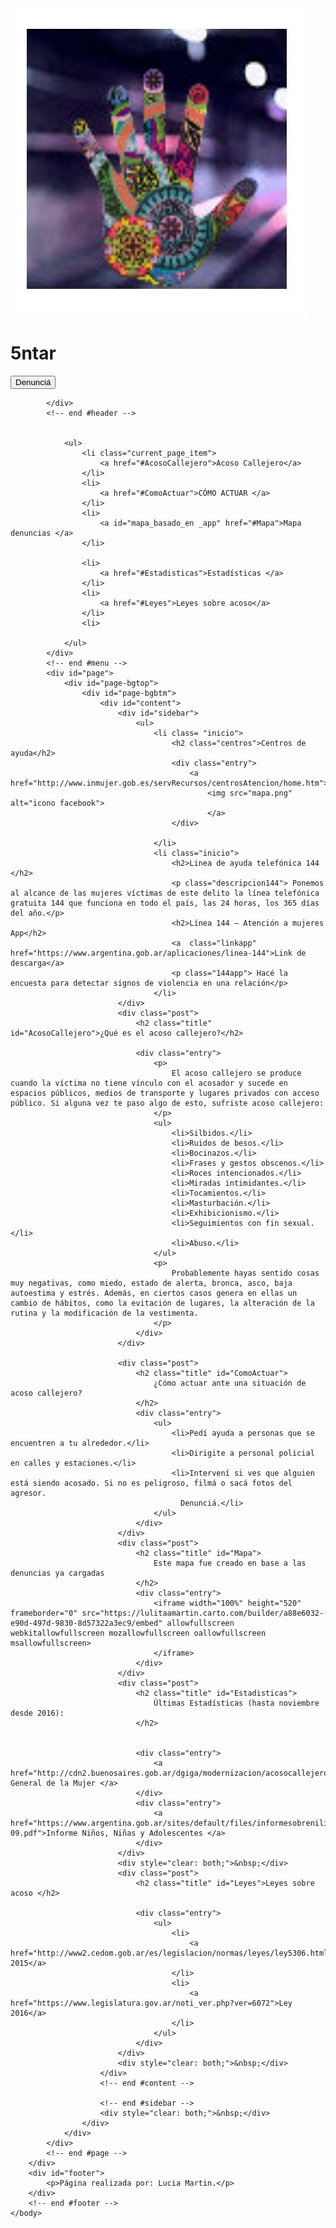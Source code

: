 <!DOCTYPE html PUBLIC "-//W3C//DTD XHTML 1.0 Strict//EN" "http://www.w3.org/TR/xhtml1/DTD/xhtml1-strict.dtd">

<html xmlns="http://www.w3.org/1999/xhtml">
	<head>
		<meta name="keywords" content="" />
		<meta name="description" content="" />
		<meta http-equiv="content-type" content="text/html; charset=utf-8" />
		<title>5ntar</title>
		<link href="style.css" rel="stylesheet" type="text/css" media="screen" />
		<link href="css/bootstrap.css" rel="stylesheet" type="text/css" media="screen" /> 
		<link rel="stylesheet" href="http://libs.cartocdn.com/cartodb.js/v3/3.15/themes/css/cartodb.css" />
		<script src="http://libs.cartocdn.com/cartodb.js/v3/3.15/cartodb.js"></script>
	</head>
	<body>
		<div id="wrapper">
			<div id="header">
				<div id="logo">
					<img  src="5ntar.jpg">
					<h1>  5ntar</h1>
				</div>
				<div class="boton">
					<input type="button" id="boton_denunciar" onclick="window.open( 'https://lulitamartin.github.io/5ntar/5ntarformulario.html')" value="Denunciá">
				</div>			
				
			</div>
			<!-- end #header -->
			
				
				<ul>
					<li class="current_page_item">
						<a href="#AcosoCallejero">Acoso Callejero</a>
					</li>
					<li>
						<a href="#ComoActuar">CÓMO ACTUAR </a>
					</li>					
					<li>
						<a id="mapa_basado_en _app" href="#Mapa">Mapa denuncias </a>
					</li>
					
					<li>
						<a href="#Estadisticas">Estadísticas </a>
					</li>
					<li>
						<a href="#Leyes">Leyes sobre acoso</a>
					</li>
					<li>
						
				</ul>
			</div>
			<!-- end #menu -->
			<div id="page">
				<div id="page-bgtop">
					<div id="page-bgbtm">
						<div id="content">
							<div id="sidebar">
								<ul>
									<li class= "inicio">
										<h2 class="centros">Centros de ayuda</h2>
										<div class="entry">
											<a href="http://www.inmujer.gob.es/servRecursos/centrosAtencion/home.htm">
				      							<img src="mapa.png" alt="icono facebook"> 
				      							</a>
										</div>					
								
									</li>
									<li class="inicio">
										<h2>Linea de ayuda telefónica 144 </h2>
										<p class="descripcion144"> Ponemos al alcance de las mujeres víctimas de este delito la línea telefónica gratuita 144 que funciona en todo el país, las 24 horas, los 365 días del año.</p>
										<h2>Línea 144 – Atención a mujeres App</h2>
										<a  class="linkapp" href="https://www.argentina.gob.ar/aplicaciones/linea-144">Link de descarga</a>
										<p class="144app"> Hacé la encuesta para detectar signos de violencia en una relación</p>
									</li>
							</div>
							<div class="post">
								<h2 class="title"  id="AcosoCallejero">¿Qué es el acoso callejero?</h2>
								
								<div class="entry">							
									<p>
										El acoso callejero se produce cuando la víctima no tiene vínculo con el acosador y sucede en espacios públicos, medios de transporte y lugares privados con acceso público. Si alguna vez te paso algo de esto, sufriste acoso callejero:
									</p>
									<ul>
			          					<li>Silbidos.</li>
							          	<li>Ruidos de besos.</li>
							          	<li>Bocinazos.</li>
							          	<li>Frases y gestos obscenos.</li>
							          	<li>Roces intencionados.</li>
							          	<li>Miradas intimidantes.</li>
							          	<li>Tocamientos.</li>
							          	<li>Masturbación.</li>
							          	<li>Exhibicionismo.</li>
							          	<li>Seguimientos con fin sexual.</li>
							          	<li>Abuso.</li>
							        </ul>
							        <p>
							            Probablemente hayas sentido cosas muy negativas, como miedo, estado de alerta, bronca, asco, baja autoestima y estrés. Además, en ciertos casos genera en ellas un cambio de hábitos, como la evitación de lugares, la alteración de la rutina y la modificación de la vestimenta.
							        </p>
								</div>
							</div>
							
							<div class="post">
								<h2 class="title" id="ComoActuar">
									¿Cómo actuar ante una situación de acoso callejero?
								</h2>
								<div class="entry">
								    <ul>
								        <li>Pedí ayuda a personas que se encuentren a tu alrededor.</li>
								        <li>Dirigite a personal policial en calles y estaciones.</li>
								        <li>Intervení si ves que alguien está siendo acosado. Si no es peligroso, filmá o sacá fotos del agresor.
								          Denunciá.</li>
								    </ul>
								</div>					
							</div>
							<div class="post">
								<h2 class="title" id="Mapa">
									Este mapa fue creado en base a las denuncias ya cargadas
								</h2>
								<div class="entry">
									<iframe width="100%" height="520" frameborder="0" src="https://lulitaamartin.carto.com/builder/a88e6032-e90d-497d-9830-8d57322a3ec9/embed" allowfullscreen webkitallowfullscreen mozallowfullscreen oallowfullscreen msallowfullscreen>
									</iframe>
								</div>					
							</div>
							<div class="post">
								<h2 class="title" id="Estadisticas">
									Últimas Estadísticas (hasta noviembre desde 2016): 
								</h2>
					
								
								<div class="entry">
									<a href="http://cdn2.buenosaires.gob.ar/dgiga/modernizacion/acosocallejero/">Dirección General de la Mujer </a>
								</div>
								<div class="entry">
									<a href="https://www.argentina.gob.ar/sites/default/files/informesobrenilinea144final02-09.pdf">Informe Niños, Niñas y Adolescentes </a>
								</div>
							</div>
							<div style="clear: both;">&nbsp;</div>
							<div class="post">
								<h2 class="title" id="Leyes">Leyes sobre acoso </h2>
								
								<div class="entry">
								    <ul>
								        <li>
								        	<a href="http://www2.cedom.gob.ar/es/legislacion/normas/leyes/ley5306.html">Ley 2015</a>
								        </li>
								        <li>
								        	<a href="https://www.legislatura.gov.ar/noti_ver.php?ver=6072">Ley 2016</a>
								        </li>
								    </ul>
								</div>
							</div>
							<div style="clear: both;">&nbsp;</div>					
						</div>
						<!-- end #content -->
						
						<!-- end #sidebar -->
						<div style="clear: both;">&nbsp;</div>
					</div>
				</div>
			</div>
			<!-- end #page -->
		</div>
		<div id="footer">
			<p>Página realizada por: Lucia Martin.</p>
		</div>
		<!-- end #footer -->
	</body>
</html>
